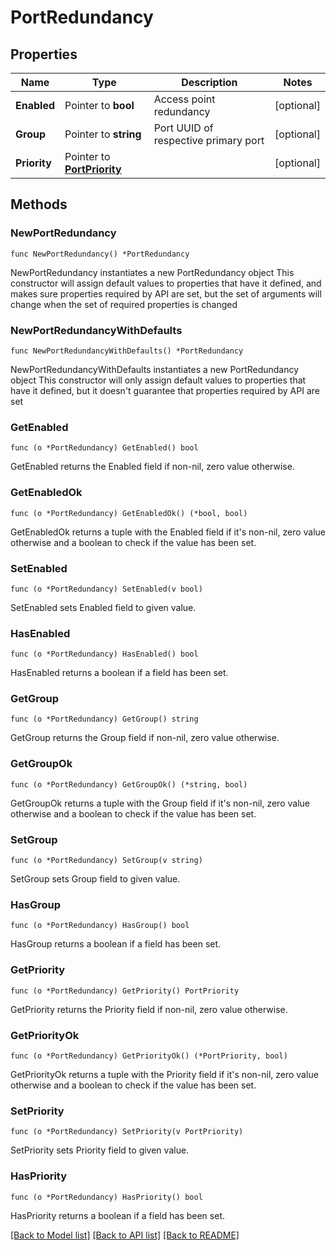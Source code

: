 # PortRedundancy

## Properties

Name | Type | Description | Notes
------------ | ------------- | ------------- | -------------
**Enabled** | Pointer to **bool** | Access point redundancy | [optional] 
**Group** | Pointer to **string** | Port UUID of respective primary port | [optional] 
**Priority** | Pointer to [**PortPriority**](PortPriority.md) |  | [optional] 

## Methods

### NewPortRedundancy

`func NewPortRedundancy() *PortRedundancy`

NewPortRedundancy instantiates a new PortRedundancy object
This constructor will assign default values to properties that have it defined,
and makes sure properties required by API are set, but the set of arguments
will change when the set of required properties is changed

### NewPortRedundancyWithDefaults

`func NewPortRedundancyWithDefaults() *PortRedundancy`

NewPortRedundancyWithDefaults instantiates a new PortRedundancy object
This constructor will only assign default values to properties that have it defined,
but it doesn't guarantee that properties required by API are set

### GetEnabled

`func (o *PortRedundancy) GetEnabled() bool`

GetEnabled returns the Enabled field if non-nil, zero value otherwise.

### GetEnabledOk

`func (o *PortRedundancy) GetEnabledOk() (*bool, bool)`

GetEnabledOk returns a tuple with the Enabled field if it's non-nil, zero value otherwise
and a boolean to check if the value has been set.

### SetEnabled

`func (o *PortRedundancy) SetEnabled(v bool)`

SetEnabled sets Enabled field to given value.

### HasEnabled

`func (o *PortRedundancy) HasEnabled() bool`

HasEnabled returns a boolean if a field has been set.

### GetGroup

`func (o *PortRedundancy) GetGroup() string`

GetGroup returns the Group field if non-nil, zero value otherwise.

### GetGroupOk

`func (o *PortRedundancy) GetGroupOk() (*string, bool)`

GetGroupOk returns a tuple with the Group field if it's non-nil, zero value otherwise
and a boolean to check if the value has been set.

### SetGroup

`func (o *PortRedundancy) SetGroup(v string)`

SetGroup sets Group field to given value.

### HasGroup

`func (o *PortRedundancy) HasGroup() bool`

HasGroup returns a boolean if a field has been set.

### GetPriority

`func (o *PortRedundancy) GetPriority() PortPriority`

GetPriority returns the Priority field if non-nil, zero value otherwise.

### GetPriorityOk

`func (o *PortRedundancy) GetPriorityOk() (*PortPriority, bool)`

GetPriorityOk returns a tuple with the Priority field if it's non-nil, zero value otherwise
and a boolean to check if the value has been set.

### SetPriority

`func (o *PortRedundancy) SetPriority(v PortPriority)`

SetPriority sets Priority field to given value.

### HasPriority

`func (o *PortRedundancy) HasPriority() bool`

HasPriority returns a boolean if a field has been set.


[[Back to Model list]](../README.md#documentation-for-models) [[Back to API list]](../README.md#documentation-for-api-endpoints) [[Back to README]](../README.md)


